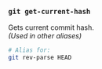 ### `git get-current-hash`

Gets current commit hash.
<br>_(Used in other aliases)_

```bash
# Alias for:
git rev-parse HEAD
```
